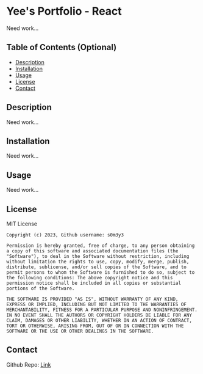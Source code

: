 # Yee's Portfolio - React
Need work... 

## Table of Contents (Optional)

- [Description](#description)
- [Installation](#installation)
- [Usage](#usage)
- [License](#license)
- [Contact](#questions)

## Description
Need work... 

## Installation
Need work... 

## Usage
Need work... 

## License
  MIT License

    Copyright (c) 2023, Github username: s0m3y3
    
    Permission is hereby granted, free of charge, to any person obtaining a copy of this software and associated documentation files (the "Software"), to deal in the Software without restriction, including without limitation the rights to use, copy, modify, merge, publish, distribute, sublicense, and/or sell copies of the Software, and to permit persons to whom the Software is furnished to do so, subject to the following conditions: The above copyright notice and this permission notice shall be included in all copies or substantial portions of the Software.
    
    THE SOFTWARE IS PROVIDED "AS IS", WITHOUT WARRANTY OF ANY KIND, EXPRESS OR IMPLIED, INCLUDING BUT NOT LIMITED TO THE WARRANTIES OF MERCHANTABILITY, FITNESS FOR A PARTICULAR PURPOSE AND NONINFRINGEMENT. IN NO EVENT SHALL THE AUTHORS OR COPYRIGHT HOLDERS BE LIABLE FOR ANY CLAIM, DAMAGES OR OTHER LIABILITY, WHETHER IN AN ACTION OF CONTRACT, TORT OR OTHERWISE, ARISING FROM, OUT OF OR IN CONNECTION WITH THE SOFTWARE OR THE USE OR OTHER DEALINGS IN THE SOFTWARE.


## Contact

Github Repo: [Link](https://github.com/s0m3y3/yee_portfolio)

